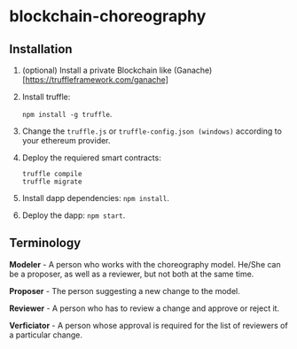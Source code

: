 # blockchain-choreography

## Installation

1. (optional) Install a private Blockchain like (Ganache)[https://truffleframework.com/ganache]
1. Install truffle: 
    
    `npm install -g truffle`.
1. Change the `truffle.js` or `truffle-config.json (windows)` according to your ethereum provider.
1. Deploy the requiered smart contracts: 

    ```
    truffle compile
    truffle migrate
    ```
1. Install dapp dependencies: `npm install`.
1. Deploy the dapp: `npm start`.


## Terminology

**Modeler** - A person who works with the choreography model. He/She can be a proposer, as well as a reviewer, but not both at the same time.

**Proposer** - The person suggesting a new change to the model.

**Reviewer** - A person who has to review a change and approve or reject it.

**Verficiator** - A person whose approval is required for the list of reviewers of a particular change.
